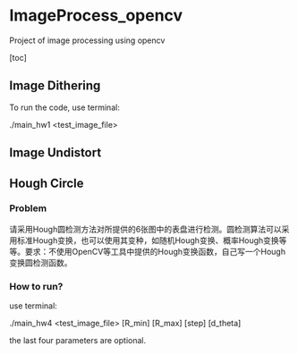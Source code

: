 # ImageProcess_opencv
Project of image processing using opencv

[toc]

## Image Dithering

To run the code, use terminal:

./main_hw1 <test_image_file> <bits>

## Image Undistort


## Hough Circle

### Problem
请采用Hough圆检测方法对所提供的6张图中的表盘进行检测。圆检测算法可以采用标准Hough变换，也可以使用其变种，如随机Hough变换、概率Hough变换等等。要求：不使用OpenCV等工具中提供的Hough变换函数，自己写一个Hough变换圆检测函数。

### How to run?

use terminal:

./main_hw4 <test_image_file> [R_min] [R_max] [step] [d_theta]

the last four parameters are optional.

